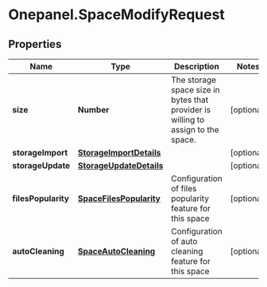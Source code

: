 # Onepanel.SpaceModifyRequest

## Properties
Name | Type | Description | Notes
------------ | ------------- | ------------- | -------------
**size** | **Number** | The storage space size in bytes that provider is willing to assign to the space.  | [optional] 
**storageImport** | [**StorageImportDetails**](StorageImportDetails.md) |  | [optional] 
**storageUpdate** | [**StorageUpdateDetails**](StorageUpdateDetails.md) |  | [optional] 
**filesPopularity** | [**SpaceFilesPopularity**](SpaceFilesPopularity.md) | Configuration of files popularity feature for this space | [optional] 
**autoCleaning** | [**SpaceAutoCleaning**](SpaceAutoCleaning.md) | Configuration of auto cleaning feature for this space | [optional] 


